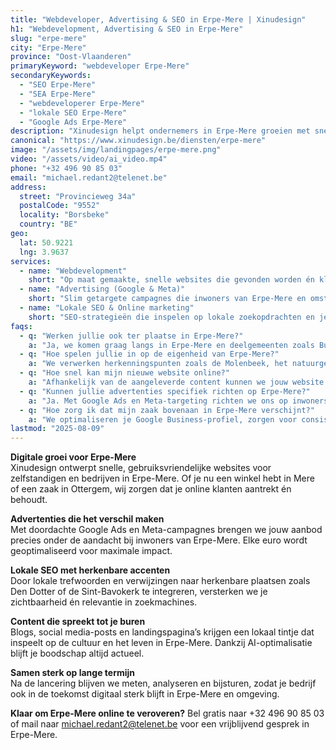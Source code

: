 ```yaml
---
title: "Webdeveloper, Advertising & SEO in Erpe-Mere | Xinudesign"
h1: "Webdevelopment, Advertising & SEO in Erpe-Mere"
slug: "erpe-mere"
city: "Erpe-Mere"
province: "Oost-Vlaanderen"
primaryKeyword: "webdeveloper Erpe-Mere"
secondaryKeywords:
  - "SEO Erpe-Mere"
  - "SEA Erpe-Mere"
  - "webdeveloperer Erpe-Mere"
  - "lokale SEO Erpe-Mere"
  - "Google Ads Erpe-Mere"
description: "Xinudesign helpt ondernemers in Erpe-Mere groeien met snelle websites, doelgerichte advertenties en lokale SEO op maat van jouw publiek."
canonical: "https://www.xinudesign.be/diensten/erpe-mere"
image: "/assets/img/landingpages/erpe-mere.png"
video: "/assets/video/ai_video.mp4"
phone: "+32 496 90 85 03"
email: "michael.redant2@telenet.be"
address:
  street: "Provincieweg 34a"
  postalCode: "9552"
  locality: "Borsbeke"
  country: "BE"
geo:
  lat: 50.9221
  lng: 3.9637
services:
  - name: "Webdevelopment"
    short: "Op maat gemaakte, snelle websites die gevonden worden én klanten overtuigen."
  - name: "Advertising (Google & Meta)"
    short: "Slim getargete campagnes die inwoners van Erpe-Mere en omstreken rechtstreeks bereiken."
  - name: "Lokale SEO & Online marketing"
    short: "SEO-strategieën die inspelen op lokale zoekopdrachten en je zichtbaarheid vergroten."
faqs:
  - q: "Werken jullie ook ter plaatse in Erpe-Mere?"
    a: "Ja, we komen graag langs in Erpe-Mere en deelgemeenten zoals Burst, Mere, Ottergem en Vlekkem voor een persoonlijk gesprek."
  - q: "Hoe spelen jullie in op de eigenheid van Erpe-Mere?"
    a: "We verwerken herkenningspunten zoals de Molenbeek, het natuurgebied Den Dotter en lokale evenementen zoals de jaarmarkt in je content voor extra binding."
  - q: "Hoe snel kan mijn nieuwe website online?"
    a: "Afhankelijk van de aangeleverde content kunnen we jouw website vaak binnen 2 tot 3 weken lanceren."
  - q: "Kunnen jullie advertenties specifiek richten op Erpe-Mere?"
    a: "Ja. Met Google Ads en Meta-targeting richten we ons op inwoners van Erpe-Mere en omliggende regio’s voor maximale relevantie."
  - q: "Hoe zorg ik dat mijn zaak bovenaan in Erpe-Mere verschijnt?"
    a: "We optimaliseren je Google Business-profiel, zorgen voor consistente NAP-gegevens, bouwen lokale backlinks en verwerken trefwoorden zoals 'webdesigner Erpe-Mere' in je content."
lastmod: "2025-08-09"
---
```


**Digitale groei voor Erpe-Mere**  
Xinudesign ontwerpt snelle, gebruiksvriendelijke websites voor zelfstandigen en bedrijven in Erpe-Mere. Of je nu een winkel hebt in Mere of een zaak in Ottergem, wij zorgen dat je online klanten aantrekt én behoudt.

**Advertenties die het verschil maken**  
Met doordachte Google Ads en Meta-campagnes brengen we jouw aanbod precies onder de aandacht bij inwoners van Erpe-Mere. Elke euro wordt geoptimaliseerd voor maximale impact.

**Lokale SEO met herkenbare accenten**  
Door lokale trefwoorden en verwijzingen naar herkenbare plaatsen zoals Den Dotter of de Sint-Bavokerk te integreren, versterken we je zichtbaarheid én relevantie in zoekmachines.

**Content die spreekt tot je buren**  
Blogs, social media-posts en landingspagina’s krijgen een lokaal tintje dat inspeelt op de cultuur en het leven in Erpe-Mere. Dankzij AI-optimalisatie blijft je boodschap altijd actueel.

**Samen sterk op lange termijn**  
Na de lancering blijven we meten, analyseren en bijsturen, zodat je bedrijf ook in de toekomst digitaal sterk blijft in Erpe-Mere en omgeving.

**Klaar om Erpe-Mere online te veroveren?**
Bel gratis naar +32 496 90 85 03 of mail naar michael.redant2@telenet.be voor een vrijblijvend gesprek in Erpe-Mere.

